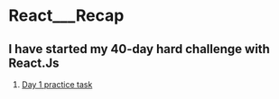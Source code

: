 # React___Recap
## I have started my 40-day hard challenge with React.Js
1. [Day 1 practice task](https://github.com/HasanBakar/React___Recap/tree/main/rest_countries#readme)
